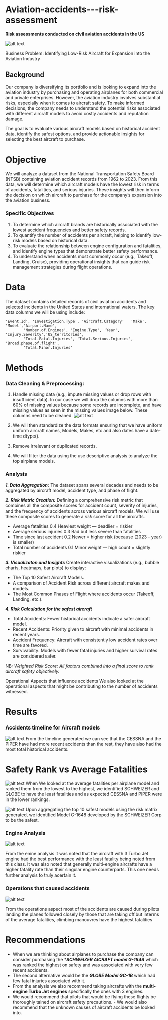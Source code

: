 # Aviation-accidents---risk-assessment
**Risk assessments conducted on civil aviation accidents in the US**

![alt text](Airplane_crash.png)

Business Problem: Identifying Low-Risk Aircraft for Expansion into the Aviation Industry
## Background
Our company is diversifying its portfolio and is looking to expand into the aviation industry by purchasing and operating airplanes for both commercial and private enterprises. However, the aviation industry involves substantial risks, especially when it comes to aircraft safety. To make informed decisions, the company needs to understand the potential risks associated with different aircraft models to avoid costly accidents and reputation damage.

The goal is to evaluate various aircraft models based on historical accident data, identify the safest options, and provide actionable insights for selecting the best aircraft to purchase.

# Objective
We will analyze a dataset from the National Transportation Safety Board (NTSB) containing aviation accident records from 1962 to 2023. From this data, we will determine which aircraft models have the lowest risk in terms of accidents, fatalities, and serious injuries. These insights will then inform the decision on which aircraft to purchase for the company’s expansion into the aviation business.

### Specific Objectives
1. To determine which aircraft brands are historically associated with the lowest accident frequencies and better safety records.
2. To quantify the number of accidents per aircraft, helping to identify low-risk models based on historical data.
3. To evaluate the relationship between engine configuration and fatalities, and identify engine types that demonstrate better safety performance.
4. To understand when accidents most commonly occur (e.g., Takeoff, Landing, Cruise), providing operational insights that can guide risk management strategies during flight operations.

# Data
The dataset contains detailed records of civil aviation accidents and selected incidents in the United States and international waters. The key data columns we will be using include:
```
'Event.Id', 'Investigation.Type', 'Aircraft.Category'   'Make', 'Model','Airport.Name',
        'Number.of.Engines', 'Engine.Type', 'Year', 'Injury.Severity','US_territories',
        'Total.Fatal.Injuries', 'Total.Serious.Injuries', 'Broad.phase.of.flight',
        'Total.Minor.Injuries'
```

# Methods
### Data Cleaning & Preprocessing:

1. Handle missing data (e.g., impute missing values or drop rows with insufficient data). In our case we will drop the columns with more than 60% of missing values because some records are incomplete, and have missing values as seen in the missing values image below. These columns need to be cleaned.
![alt text](<plots/Missing values.png>)

2. We will then standardize the data formats ensuring that we have uniform uniform aircraft names, Models, Makes, etc and also dates have a date-time dtype().

3. Remove irrelevant or duplicated records.
4. We will filter the data using the use descriptive analysis to analyze the top airplane models.

### Analysis


***1. Data Aggregation:*** The dataset spans several decades and needs to be aggregated by aircraft model, accident type, and phase of flight.

***2. Risk Metric Creation:*** Defining a comprehensive risk metric that combines all the composite scores for accident count, severity of injuries, and the frequency of accidents across various aircraft models.
We will use these composite scores to generate a *risk* score for all the aircrafts.
- Average fatalities	0.4	Heaviest weight — deadlier = riskier
- Average serious injuries	0.3	Bad but less severe than fatalities
- Time since last accident	0.2	Newer = higher risk (because (2023 - year) is smaller)
- Total number of accidents	0.1	Minor weight — high count = slightly riskier

***3. Visualizaton and Insights***
Create interactive visualizations (e.g., bubble charts, heatmaps, bar plots) to display:

- The Top 10 Safest Aircraft Models.
- A comparison of Accident Risk across different aircraft makes and models.
- The Most Common Phases of Flight where accidents occur (Takeoff, Landing, etc.).

***4. Risk Calculation for the safest aircraft***

- Total Accidents: Fewer historical accidents indicate a safer aircraft model.
- Recent Accidents: Priority given to aircraft with minimal accidents in recent years.
- Accident Frequency: Aircraft with consistently low accident rates over time are favored.
- Survivability: Models with fewer fatal injuries and higher survival rates are considered safer.

NB: _Weighted Risk Score: All factors combined into a final score to rank aircraft safety objectively._

Operational Aspects that influence accidents
We also looked at the operational aspects that might be contributing to the number of accidents witnessed.

# Results
### Accidents timeline for Aircraft models

![alt text](plots/Accidents_timeline.png)
From the timeline generated we can see that the CESSNA and the PIPER have had more recent accidents than the rest, they have also had the most total historical accidents.

# Safety Rank vs Average Fatalities
![alt text](plots/safety_rank_vs_fatalities.png)
When We looked at the average fatalities per airplane model and ranked them from the lowest to the highest, we identified SCHWEIZER and GLOBE to have the least fatalities and as expected CESSNA and PIPER were in the lower rankings.

![alt text](plots/top_10_safest_models.png)
Upon aggregating the top 10 safest models using the risk matrix generated, we identified Model G-1648 developed by the SCHWEIZER Corp to be the safest.

### Engine Analysis
![alt text](<plots/Fatalities by engine types.png>)

From the enine analysis it was noted that the aircraft with 3 Turbo Jet engine had the best performance with the least fatality being noted from this class. 
It was also noted that generally multi-engine aircrafts have a higher fatality rate than their singular engine counterparts. This one needs further analysis to truly acertain it.

### Operations that caused accidents
![alt text](plots/Accident_frequency_severity.png)

From the operations aspect most of the accidents are caused during pilots landing the planes followed closely by those that are taking off.but interms of the average fatalities, climbing manouvres have the highest fatalities

# Recommendations
- When we are thinking about airplanes to purchase the company can consider purchasing the ****SCHWEIZER AICRAFT model G-164B*** which was ranked the highest on safety and was associated with very few recent accidents.
- The second alternative would be the ***GLOBE Model GC-1B*** which had few fatal injuries associated with it.
- From the analysis we also recommend taking aircrafts with the ****multi-engine Turbo Jet engines**** specifically the ones with 3 engines.
- We would recommend that pilots that would be flying these flights be thoroughly tained on aircraft safety precautions. - We would also recommend that the unknown causes of aircraft accidents be looked into.